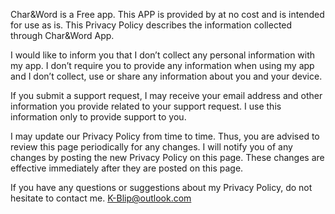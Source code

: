 Char&Word is a Free app. This APP is provided by at no cost and is intended for use as is. This Privacy Policy describes the information collected through Char&Word App.

I would like to inform you that I don’t collect any personal information with my app. I don’t require you to provide any information when using my app and I don’t collect, use or share any information about you and your device. 

If you submit a support request, I may receive your email address and other information you provide related to your support request. I use this information only to provide support to you. 

I may update our Privacy Policy from time to time. Thus, you are advised to review this page periodically for any changes. I will notify you of any changes by posting the new Privacy Policy on this page. These changes are effective immediately after they are posted on this page. 

If you have any questions or suggestions about my Privacy Policy, do not hesitate to contact me.
K-Blip@outlook.com
